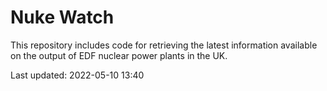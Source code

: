 # Nuke Watch

This repository includes code for retrieving the latest information available on the output of EDF nuclear power plants in the UK.

Last updated: 2022-05-10 13:40